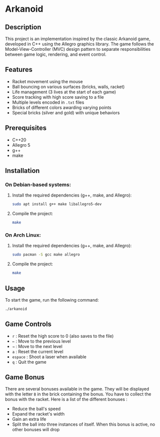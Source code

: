 # Arkanoid

## Description

This project is an implementation inspired by the classic Arkanoid game, developed in C++ using the Allegro graphics library. The game follows the Model-View-Controller (MVC) design pattern to separate responsibilities between game logic, rendering, and event control.

## Features

- Racket movement using the mouse
- Ball bouncing on various surfaces (bricks, walls, racket)
- Life management (3 lives at the start of each game)
- Score tracking with high score saving to a file
- Multiple levels encoded in `.txt` files
- Bricks of different colors awarding varying points
- Special bricks (silver and gold) with unique behaviors

## Prerequisites

- C++20
- Allegro 5
- g++
- make

## Installation

### On Debian-based systems:

1. Install the required dependencies (g++, make, and Allegro):
    ```sh
    sudo apt install g++ make liballegro5-dev
    ```

2. Compile the project:
    ```sh
    make
    ```

### On Arch Linux:

1. Install the required dependencies (g++, make, and Allegro):
    ```sh
    sudo pacman -S gcc make allegro
    ```

2. Compile the project:
    ```sh
    make
    ```

## Usage

To start the game, run the following command:
```sh
./arkanoid
```


## Game Controls

- `r` : Reset the high score to 0 (also saves to the file)
- `←` : Move to the previous level
- `→` : Move to the next level
- `a` : Reset the current level
- `espace` : Shoot a laser when available
- `q` : Quit the game

## Game Bonus
There are several bonuses available in the game. They will be displayed with the letter `B` in the brick containing the bonus. You have to collect the bonus with the racket. Here is a list of the different bonuses :
- Reduce the ball's speed
- Expand the racket's width
- Gain an extra life
- Split the ball into three instances of itself. When this bonus is active, no other bonuses will drop